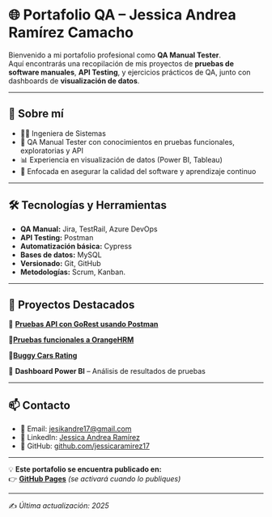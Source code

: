# 🌐 Portafolio QA – Jessica Andrea Ramírez Camacho

Bienvenido a mi portafolio profesional como **QA Manual Tester**.  
Aquí encontrarás una recopilación de mis proyectos de **pruebas de software manuales**, **API Testing**, y ejercicios prácticos de QA, junto con dashboards de **visualización de datos**.

---

## 📌 **Sobre mí**
- 👩‍💻 Ingeniera de Sistemas  
- 🧪 QA Manual Tester con conocimientos en pruebas funcionales, exploratorias y API  
- 📊 Experiencia en visualización de datos (Power BI, Tableau)  
- 🚀 Enfocada en asegurar la calidad del software y aprendizaje continuo

---

## 🛠 **Tecnologías y Herramientas**
- **QA Manual:** Jira, TestRail, Azure DevOps  
- **API Testing:** Postman  
- **Automatización básica:** Cypress  
- **Bases de datos:** MySQL  
- **Versionado:** Git, GitHub  
- **Metodologías:** Scrum, Kanban. 

---

## 📂 **Proyectos Destacados**

🔹 [**Pruebas API con GoRest usando Postman**](https://www.notion.so/Proyecto-pruebas-manuales-a-la-API-p-blica-RESTful-de-GoRest-usando-POSTMAN-23290bf6a10781389b8bf8b4025f837d)

🔹[**Pruebas funcionales a OrangeHRM**](https://www.notion.so/Proyecto-QA-Manual-Pruebas-Funcionales-a-la-Aplicaci-n-OrangeHRM-23290bf6a10780c7b130f83a88d06157)

🔹[**Buggy Cars Rating**](https://www.notion.so/Proyecto-QA-Manual-a-la-aplicaci-n-Buggy-Cars-Rating-23390bf6a1078046823ff16b34955dc7)

🔹 **Dashboard Power BI** – Análisis de resultados de pruebas  

---

## 📫 **Contacto**
- 📧 Email: [jesikandre17@gmail.com](mailto:jesikandre17@gmail.com)  
- 💼 LinkedIn: [Jessica Andrea Ramírez](https://www.linkedin.com/in/jessica-ramírez-851898197)  
- 🐙 GitHub: [github.com/jessicaramirez17](https://github.com/jessicaramirez17)  

---

💡 **Este portafolio se encuentra publicado en:**  
👉 [**GitHub Pages**](https://TUUSUARIO.github.io/portafolio-qa) *(se activará cuando lo publiques)*

---

✍️ _Última actualización: 2025_
